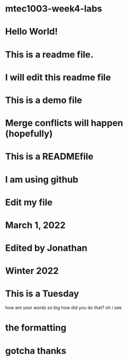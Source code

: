 # mtec1003-week4-labs
# Hello World!
# This is a readme file.
# I will edit this readme file
# This is a demo file
# Merge conflicts will happen (hopefully)
# This is a READMEfile
# I am using github
# Edit my file
# March 1, 2022
# Edited by Jonathan
# Winter 2022
# This is a Tuesday
how are your words so big
how did you do that?
oh i see
# the formatting
# gotcha thanks
